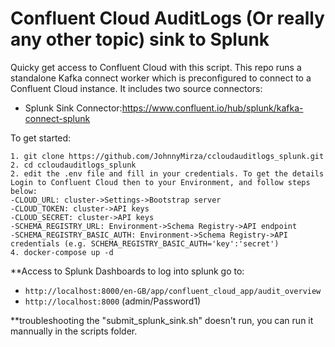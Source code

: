 # Confluent Cloud AuditLogs (Or really any other topic) sink to Splunk
Quicky get access to Confluent Cloud with this script. This repo runs a standalone Kafka connect worker which is preconfigured to connect to a Confluent Cloud instance.
It includes two source connectors:

- Splunk Sink Connector:https://www.confluent.io/hub/splunk/kafka-connect-splunk

To get started:
```
1. git clone https://github.com/JohnnyMirza/ccloudauditlogs_splunk.git
2. cd ccloudauditlogs_splunk
2. edit the .env file and fill in your credentials. To get the details Login to Confluent Cloud then to your Environment, and follow steps below:
-CLOUD_URL: cluster->Settings->Bootstrap server
-CLOUD_TOKEN: cluster->API keys
-CLOUD_SECRET: cluster->API keys
-SCHEMA_REGISTRY_URL: Environment->Schema Registry->API endpoint
-SCHEMA_REGISTRY_BASIC_AUTH: Environment->Schema Registry->API credentials (e.g. SCHEMA_REGISTRY_BASIC_AUTH='key':'secret')
4. docker-compose up -d
```


**Access to Splunk Dashboards
to log into splunk go to:
- `http://localhost:8000/en-GB/app/confluent_cloud_app/audit_overview`
- `http://localhost:8000`
(admin/Password1)

**troubleshooting
the "submit_splunk_sink.sh" doesn't run, you can run it mannually in the scripts folder.